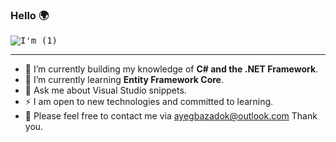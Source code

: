 ### Hello 🌍
<kbd>![I'm (1)](https://user-images.githubusercontent.com/65626254/172077544-e21e1bf4-28b8-4473-b3f4-d8c5a7d7c2b4.gif)</kbd>

***
- 🔭 I’m currently building my knowledge of **C# and the .NET Framework**.
- 🌱 I’m currently learning **Entity Framework Core**.
- 💬 Ask me about Visual Studio snippets.
- ⚡ I am open to new technologies and committed to learning.
- 📧 Please feel free to contact me via ayegbazadok@outlook.com 
 Thank you.
